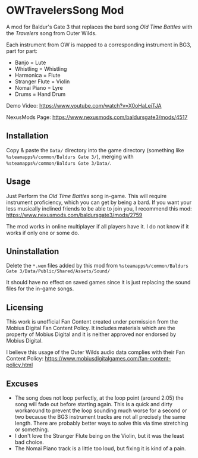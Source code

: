 # OWTravelersSong Mod

A mod for Baldur's Gate 3 that replaces the bard song *Old Time Battles* with
the *Travelers* song from Outer Wilds.

Each instrument from OW is mapped to a corresponding instrument in BG3, part
for part:
  - Banjo = Lute
  - Whistling = Whistling
  - Harmonica = Flute
  - Stranger Flute = Violin
  - Nomai Piano = Lyre
  - Drums = Hand Drum

Demo Video: https://www.youtube.com/watch?v=X0oHaLeiTJA

NexusMods Page: https://www.nexusmods.com/baldursgate3/mods/4517

## Installation

Copy & paste the `Data/` directory into the game directory (something
like `%steamapps%/common/Baldurs Gate 3/`), merging with
`%steamapps%/common/Baldurs Gate 3/Data/`.

## Usage

Just Perform the *Old Time Battles* song in-game. This will require instrument
proficiency, which you can get by being a bard. If you want your less musically
inclined friends to be able to join you, I recommend this mod: https://www.nexusmods.com/baldursgate3/mods/2759

The mod works in online multiplayer if all players have it. I do not know if it
works if only one or some do.

## Uninstallation

Delete the `*.wem` files added by this mod from
`%steamapps%/common/Baldurs Gate 3/Data/Public/Shared/Assets/Sound/`

It should have no effect on saved games since it is just replacing the sound
files for the in-game songs.

## Licensing

This work is unofficial Fan Content created under permission from the Mobius
Digital Fan Content Policy. It includes materials which are the property of
Mobius Digital and it is neither approved nor endorsed by Mobius Digital.

I believe this usage of the Outer Wilds audio data complies with their Fan
Content Policy: https://www.mobiusdigitalgames.com/fan-content-policy.html

## Excuses

  - The song does not loop perfectly, at the loop point (around 2:05) the song
  will fade out before starting again. This is a quick and dirty workaround to
  prevent the loop sounding much worse for a second or two because the BG3
  instrument tracks are not all precisely the same length. There are probably
  better ways to solve this via time stretching or something.
  - I don't love the Stranger Flute being on the Violin, but it was the least
  bad choice.
  - The Nomai Piano track is a little too loud, but fixing it is kind of a pain.
